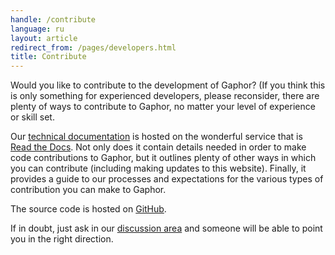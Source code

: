 ```yaml
---
handle: /contribute
language: ru
layout: article
redirect_from: /pages/developers.html
title: Contribute
---
```


Would you like to contribute to the development of Gaphor? (If you think
this is only something for experienced developers, please reconsider, there
are plenty of ways to contribute to Gaphor, no matter your level of
experience or skill set.

Our [technical documentation](https://gaphor.readthedocs.io) is hosted on
the wonderful service that is [Read the Docs](https://readthedocs.com/).
Not only does it contain details needed in order to make code contributions
to Gaphor, but it outlines plenty of other ways in which you can contribute
(including making updates to this website). Finally, it provides a guide to
our processes and expectations for the various types of contribution you can
make to Gaphor.

The source code is hosted on [GitHub](https://github.com/gaphor/gaphor).

If in doubt, just ask in our <a href="../discuss">discussion area</a> and
someone will be able to point you in the right direction.
